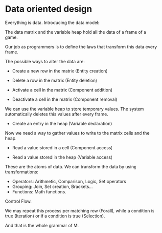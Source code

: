 # Data oriented design

Everything is data. Introducing the data model:

The data matrix and the variable heap hold all the data of a frame of a game.

Our job as programmers is to define the laws that transform this data every frame.

The possible ways to alter the data are:

- Create a new row in the matrix (Entity creation)

- Delete a row in the matrix (Entity deletion)

- Activate a cell in the matrix (Component addition)

- Deactivate a cell in the matrix (Component removal)

We can use the variable heap to store temporary values. The system automatically deletes this values after every frame.

- Create an entry in the heap (Variable declaration)

Now we need a way to gather values to write to the matrix cells and the heap.

- Read a value stored in a cell (Component access)

- Read a value stored in the heap (Variable access)

These are the atoms of data. We can transform the data by using transformations:

- Operators: Arithmetic, Comparison, Logic, Set operators
- Grouping: Join, Set creation, Brackets...
- Functions: Math functions.

Control Flow.

We may repeat this process per matching row (Forall), while a condition is true (Iteration) or if a condition is true (Selection).

And that is the whole grammar of M.
